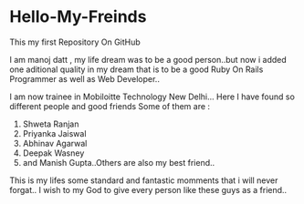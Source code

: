 # Hello-My-Freinds
This my first Repository On GitHub

I am manoj datt ,
my life dream was to be a good person..but now i added one aditional quality in my dream that is to be a good Ruby On Rails Programmer
as well as Web Developer..

I am now trainee in Mobiloitte Technology New Delhi...
Here I have found so different people and good friends
Some of them are :
1) Shweta Ranjan
2) Priyanka Jaiswal
3) Abhinav Agarwal
4) Deepak Wasney
5) and Manish Gupta..Others are also my best friend..

 This is my lifes some standard and fantastic momments that i will never forgat..
 I wish to my God to give every person like these guys as a friend..
